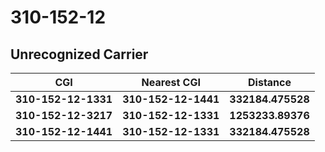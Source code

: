 # 310-152-12
## Unrecognized Carrier


| CGI | Nearest CGI | Distance |
|-----|-------------|----------|
| **310-152-12-1331** | **310-152-12-1441** | **332184.475528** |
| **310-152-12-3217** | **310-152-12-1331** | **1253233.89376** |
| **310-152-12-1441** | **310-152-12-1331** | **332184.475528** |
